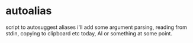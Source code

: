 # autoalias
script to autosuggest aliases
i'll add some argument parsing, reading from stdin, copying to clipboard etc today, AI or something at some point.
